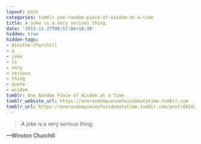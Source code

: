 ```yaml
---
layout: post
categories: tumblr one-random-piece-of-wisdom-at-a-time
title: A joke is a very serious thing.
date: '2013-11-27T00:57:06+10:30'
hidden: true
hidden-tags:
- Winston-Churchill
- a
- joke
- is
- very
- serious
- thing
- quote
- wisdom
tumblr: One Random Piece of Wisdom at a Time
tumblr_website_url: https://onerandompieceofwisdomatatime.tumblr.com
tumblr_url: https://onerandompieceofwisdomatatime.tumblr.com/post/68162629473/a-joke-is-a-very-serious-thing
---
```

> A joke is a very serious thing.

—Winston Churchill
